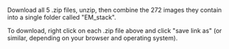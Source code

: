 Download all 5 .zip files, unzip, then combine the 272 images they contain into a single folder called "EM_stack".

To download, right click on each .zip file above and click "save link as" (or similar, depending on your browser and operating system).
